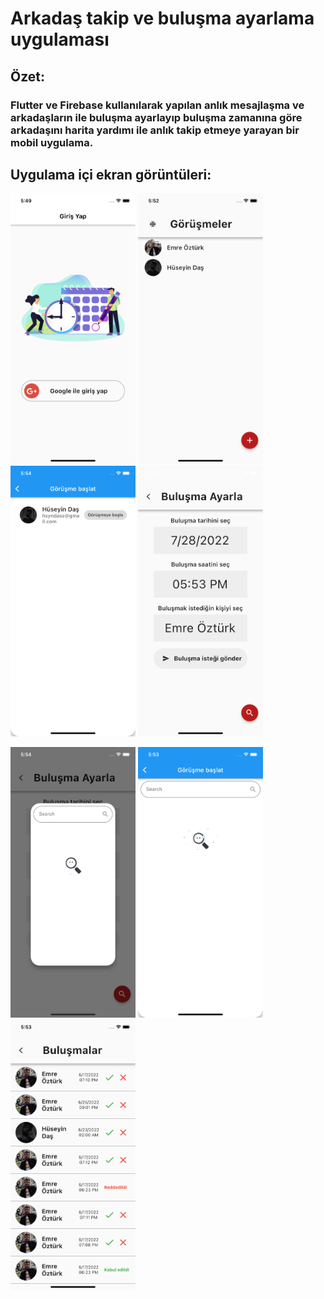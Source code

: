 # Arkadaş takip ve buluşma ayarlama uygulaması

## Özet:
### Flutter ve Firebase kullanılarak yapılan anlık mesajlaşma ve arkadaşların ile buluşma ayarlayıp buluşma zamanına göre arkadaşını harita yardımı ile anlık takip etmeye yarayan bir mobil uygulama.

## Uygulama içi ekran görüntüleri:

<p>
  <img src= "screenshots/Simulator Screen Shot - iPhone 11 - 2022-07-28 at 17.49.12.png" width=200 heigth=200>
  <img src= "screenshots/Simulator Screen Shot - iPhone 11 - 2022-07-28 at 17.52.27.png" width=200 heigth=200>
  <img src= "screenshots/Simulator Screen Shot - iPhone 11 - 2022-07-28 at 17.54.26.png" width=200 heigth=200>
  <img src= "screenshots/Simulator Screen Shot - iPhone 11 - 2022-07-28 at 17.54.14.png" width=200 heigth=200>
</p>
<p>
  <img src= "screenshots/Simulator Screen Shot - iPhone 11 - 2022-07-28 at 17.54.05.png" width=200 heigth=200>
  <img src= "screenshots/Simulator Screen Shot - iPhone 11 - 2022-07-28 at 17.53.19.png" width=200 heigth=200>
  <img src= "screenshots/Simulator Screen Shot - iPhone 11 - 2022-07-28 at 17.53.08.png" width=200 heigth=200>
</p>
